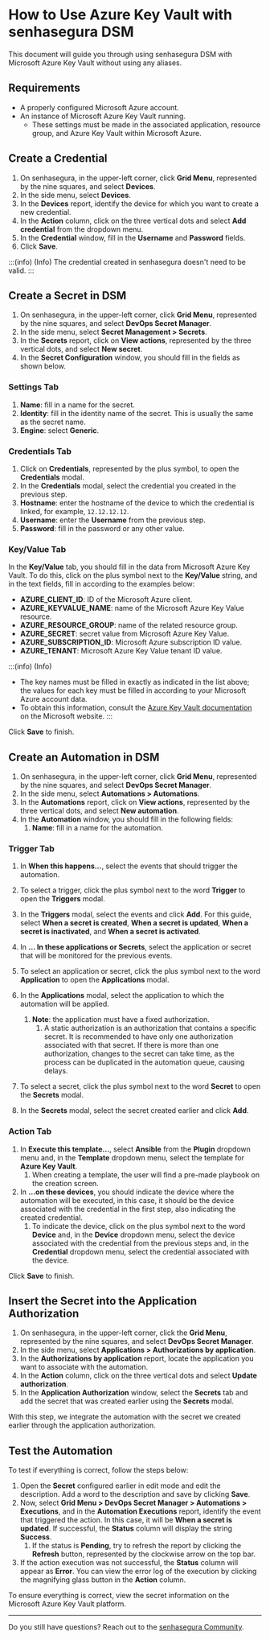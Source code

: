 # How to Use Azure Key Vault with senhasegura DSM

This document will guide you through using senhasegura DSM with Microsoft Azure Key Vault without using any aliases.

## Requirements

- A properly configured Microsoft Azure account.
- An instance of Microsoft Azure Key Vault running.
    - These settings must be made in the associated application, resource group, and Azure Key Vault within Microsoft Azure.

## Create a Credential

1. On senhasegura, in the upper-left corner, click **Grid Menu**, represented by the nine squares, and select **Devices**.
2. In the side menu, select **Devices**.
3. In the **Devices** report, identify the device for which you want to create a new credential.
4. In the **Action** column, click on the three vertical dots and select **Add credential** from the dropdown menu.
5. In the **Credential** window, fill in the **Username** and **Password** fields.
6. Click **Save**.

:::(info) (Info)
The credential created in senhasegura doesn't need to be valid.
:::

## Create a Secret in DSM

1. On senhasegura, in the upper-left corner, click **Grid Menu**, represented by the nine squares, and select **DevOps Secret Manager**.
2. In the side menu, select **Secret Management > Secrets**.
3. In the **Secrets** report, click on **View actions**, represented by the three vertical dots, and select **New secret**.
4. In the **Secret Configuration** window, you should fill in the fields as shown below.

### Settings Tab

1. **Name**: fill in a name for the secret.
2. **Identity**: fill in the identity name of the secret. This is usually the same as the secret name.
3. **Engine**: select **Generic**.

### Credentials Tab

1. Click on **Credentials**, represented by the plus symbol, to open the **Credentials** modal.
2. In the **Credentials** modal, select the credential you created in the previous step.
3. **Hostname**: enter the hostname of the device to which the credential is linked, for example, `12.12.12.12`.
4. **Username**: enter the **Username** from the previous step.
5. **Password**: fill in the password or any other value.

### Key/Value Tab

In the **Key/Value** tab, you should fill in the data from Microsoft Azure Key Vault. To do this, click on the plus symbol next to the **Key/Value** string, and in the text fields, fill in according to the examples below:

- **AZURE_CLIENT_ID**: ID of the Microsoft Azure client.
- **AZURE_KEYVALUE_NAME**: name of the Microsoft Azure Key Value resource.
- **AZURE_RESOURCE_GROUP**: name of the related resource group.
- **AZURE_SECRET**: secret value from Microsoft Azure Key Value.
- **AZURE_SUBSCRIPTION_ID**: Microsoft Azure subscription ID value.
- **AZURE_TENANT**: Microsoft Azure Key Value tenant ID value.

:::(info) (Info)
- The key names must be filled in exactly as indicated in the list above; the values for each key must be filled in according to your Microsoft Azure account data.  
- To obtain this information, consult the [Azure Key Vault documentation](https://docs.microsoft.com/en-us/azure/key-vault/) on the Microsoft website.
:::

Click **Save** to finish.

## Create an Automation in DSM

1. On senhasegura, in the upper-left corner, click **Grid Menu**, represented by the nine squares, and select **DevOps Secret Manager**.
2. In the side menu, select **Automations > Automations**.
3. In the **Automations** report, click on **View actions**, represented by the three vertical dots, and select **New automation**.
4. In the **Automation** window, you should fill in the following fields:
    1. **Name**: fill in a name for the automation.

### Trigger Tab

1. In **When this happens…**, select the events that should trigger the automation.
2. To select a trigger, click the plus symbol next to the word **Trigger** to open the **Triggers** modal.
3. In the **Triggers** modal, select the events and click **Add**. For this guide, select **When a secret is created**, **When a secret is updated**, **When a secret is inactivated**, and **When a secret is activated**.
4. In **… In these applications or Secrets**, select the application or secret that will be monitored for the previous events.
5. To select an application or secret, click the plus symbol next to the word **Application** to open the **Applications** modal.
6. In the **Applications** modal, select the application to which the automation will be applied.
    1. **Note**: the application must have a fixed authorization.
        1. A static authorization is an authorization that contains a specific secret. It is recommended to have only one authorization associated with that secret. If there is more than one authorization, changes to the secret can take time, as the process can be duplicated in the automation queue, causing delays.

7. To select a secret, click the plus symbol next to the word **Secret** to open the **Secrets** modal.
8. In the **Secrets** modal, select the secret created earlier and click **Add**.

### Action Tab

1. In **Execute this template…**, select **Ansible** from the **Plugin** dropdown menu and, in the **Template** dropdown menu, select the template for **Azure Key Vault**.
    1. When creating a template, the user will find a pre-made playbook on the creation screen.
2. In **…on these devices**, you should indicate the device where the automation will be executed, in this case, it should be the device associated with the credential in the first step, also indicating the created credential.
    1. To indicate the device, click on the plus symbol next to the word **Device** and, in the **Device** dropdown menu, select the device associated with the credential from the previous steps and, in the **Credential** dropdown menu, select the credential associated with the device.

Click **Save** to finish.

## Insert the Secret into the Application Authorization

1. On senhasegura, in the upper-left corner, click the **Grid Menu**, represented by the nine squares, and select **DevOps Secret Manager**.
2. In the side menu, select **Applications > Authorizations by application**.
3. In the **Authorizations by application** report, locate the application you want to associate with the automation.
4. In the **Action** column, click on the three vertical dots and select **Update authorization**.
5. In the **Application Authorization** window, select the **Secrets** tab and add the secret that was created earlier using the **Secrets** modal.

With this step, we integrate the automation with the secret we created earlier through the application authorization.

## Test the Automation

To test if everything is correct, follow the steps below:

1. Open the **Secret** configured earlier in edit mode and edit the description. Add a word to the description and save by clicking **Save**.
2. Now, select **Grid Menu > DevOps Secret Manager > Automations > Executions**, and in the **Automation Executions** report, identify the event that triggered the action. In this case, it will be **When a secret is updated**. If successful, the **Status** column will display the string **Success**.
    1. If the status is **Pending**, try to refresh the report by clicking the **Refresh** button, represented by the clockwise arrow on the top bar.
3. If the action execution was not successful, the **Status** column will appear as **Error**. You can view the error log of the execution by clicking the magnifying glass button in the **Action** column.

To ensure everything is correct, view the secret information on the Microsoft Azure Key Vault platform.

---

Do you still have questions? Reach out to the [senhasegura Community](https://community.senhasegura.com).